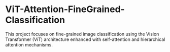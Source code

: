 # ViT-Attention-FineGrained-Classification
This project focuses on fine-grained image classification using the Vision Transformer (ViT) architecture enhanced with self-attention and hierarchical attention mechanisms. 
